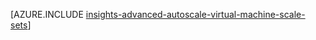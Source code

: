 <properties
    pageTitle="Automaattinen skaalaus Lisäasetukset Resurssienhallinta mallien avulla AM asteikko joukkojen | Microsoft Azure"
    description="Määritä Automaattinen skaalaus AM asteikko joukkojen useita sääntöjä ja sähköposti- ja webhoook ilmoituksia asteikko toimintojen käyttäjäprofiileissa perusteella."
    authors="kamathashwin"
    manager="timlt"
    editor=""
    services="virtual-machine-scale-sets"
    documentationCenter=""/>

<tags
    ms.service="virtual-machine-scale-sets"
    ms.workload="na"
    ms.tgt_pltfrm="na"
    ms.devlang="na"
    ms.topic="article"
    ms.date="08/04/2016"
    ms.author="ashwink"/>

[AZURE.INCLUDE [insights-advanced-autoscale-virtual-machine-scale-sets](../../includes/insights-advanced-autoscale-virtual-machine-scale-sets.md)]
